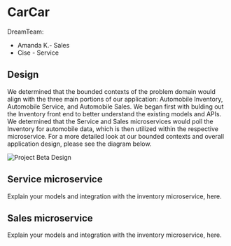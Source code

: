 # CarCar

DreamTeam:

* Amanda K.- Sales
* Cise  - Service


## Design
We determined that the bounded contexts of the problem domain would align with the three main portions of our application: Automobile Inventory, Automobile Service, and Automobile Sales. We began first with bulding out the Inventory front end to better understand the existing models and APIs. We determined that the Service and Sales microservices would poll the Inventory for automobile data, which is then utilized within the respective microservice. For a more detailed look at our bounded contexts and overall application design, please see the diagram below.

![Project Beta Design](ProjectBetaAKCB_Design.png)

## Service microservice

Explain your models and integration with the inventory
microservice, here.

## Sales microservice

Explain your models and integration with the inventory
microservice, here.